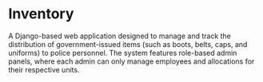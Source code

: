 # Inventory
A Django-based web application designed to manage and track the distribution of government-issued items (such as boots, belts, caps, and uniforms) to police personnel.  The system features role-based admin panels, where each admin can only manage employees and allocations for their respective units. 
